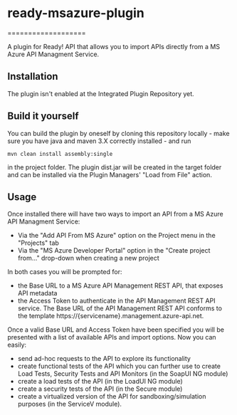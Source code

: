 # ready-msazure-plugin 

===================

A plugin for Ready! API that allows you to import APIs directly from a MS Azure API Managment Service. 

Installation
------------

The plugin isn't enabled at the Integrated Plugin Repository yet.


Build it yourself
-----------------

You can build the plugin by oneself by cloning this repository locally - make sure you have java and maven 3.X correctly 
installed - and run 

```mvn clean install assembly:single```

in the project folder. The plugin dist.jar will be created in the target folder and can be installed via the 
Plugin Managers' "Load from File" action. 

Usage
-----

Once installed there will have two ways to import an API from a MS Azure API Managment Service:

* Via the "Add API From MS Azure" option on the Project menu in the "Projects" tab
* Via the "MS Azure Developer Portal" option in the "Create project from..." drop-down when creating a new project

In both cases you will be prompted for:
* the Base URL to a MS Azure API Management REST API, that exposes API metadata
* the Access Token to authenticate in the API Management REST API service. 
The Base URL of the API Management REST API conforms to the template https://{servicename}.management.azure-api.net.

Once a valid Base URL and Access Token have been specified you will be presented with a list of available APIs and
import options. Now you can easily:

* send ad-hoc requests to the API to explore its functionality
* create functional tests of the API which you can further use to create Load Tests, Security Tests and API Monitors 
(in the SoapUI NG module)
* create a load tests of the API (in the LoadUI NG module)
* create a security tests of the API (in the Secure module)
* create a virtualized version of the API for sandboxing/simulation purposes (in the ServiceV module).
